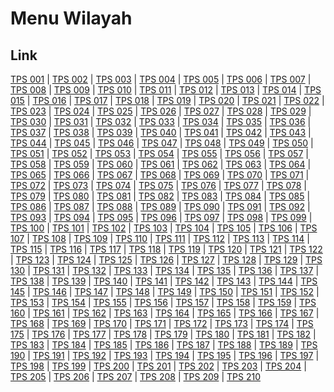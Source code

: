 # Menu Wilayah

## Link

[TPS 001](https://github.com/gigit-pemilu/pemilu-2024-31-dki-jakarta/tree/main/pileg-dpr/hitung-suara/sub/31-dki-jakarta/sub/75-jakarta-timur/sub/07-duren-sawit/sub/1001-duren-sawit/sub/001-tps)
 | 
[TPS 002](https://github.com/gigit-pemilu/pemilu-2024-31-dki-jakarta/tree/main/pileg-dpr/hitung-suara/sub/31-dki-jakarta/sub/75-jakarta-timur/sub/07-duren-sawit/sub/1001-duren-sawit/sub/002-tps)
 | 
[TPS 003](https://github.com/gigit-pemilu/pemilu-2024-31-dki-jakarta/tree/main/pileg-dpr/hitung-suara/sub/31-dki-jakarta/sub/75-jakarta-timur/sub/07-duren-sawit/sub/1001-duren-sawit/sub/003-tps)
 | 
[TPS 004](https://github.com/gigit-pemilu/pemilu-2024-31-dki-jakarta/tree/main/pileg-dpr/hitung-suara/sub/31-dki-jakarta/sub/75-jakarta-timur/sub/07-duren-sawit/sub/1001-duren-sawit/sub/004-tps)
 | 
[TPS 005](https://github.com/gigit-pemilu/pemilu-2024-31-dki-jakarta/tree/main/pileg-dpr/hitung-suara/sub/31-dki-jakarta/sub/75-jakarta-timur/sub/07-duren-sawit/sub/1001-duren-sawit/sub/005-tps)
 | 
[TPS 006](https://github.com/gigit-pemilu/pemilu-2024-31-dki-jakarta/tree/main/pileg-dpr/hitung-suara/sub/31-dki-jakarta/sub/75-jakarta-timur/sub/07-duren-sawit/sub/1001-duren-sawit/sub/006-tps)
 | 
[TPS 007](https://github.com/gigit-pemilu/pemilu-2024-31-dki-jakarta/tree/main/pileg-dpr/hitung-suara/sub/31-dki-jakarta/sub/75-jakarta-timur/sub/07-duren-sawit/sub/1001-duren-sawit/sub/007-tps)
 | 
[TPS 008](https://github.com/gigit-pemilu/pemilu-2024-31-dki-jakarta/tree/main/pileg-dpr/hitung-suara/sub/31-dki-jakarta/sub/75-jakarta-timur/sub/07-duren-sawit/sub/1001-duren-sawit/sub/008-tps)
 | 
[TPS 009](https://github.com/gigit-pemilu/pemilu-2024-31-dki-jakarta/tree/main/pileg-dpr/hitung-suara/sub/31-dki-jakarta/sub/75-jakarta-timur/sub/07-duren-sawit/sub/1001-duren-sawit/sub/009-tps)
 | 
[TPS 010](https://github.com/gigit-pemilu/pemilu-2024-31-dki-jakarta/tree/main/pileg-dpr/hitung-suara/sub/31-dki-jakarta/sub/75-jakarta-timur/sub/07-duren-sawit/sub/1001-duren-sawit/sub/010-tps)
 | 
[TPS 011](https://github.com/gigit-pemilu/pemilu-2024-31-dki-jakarta/tree/main/pileg-dpr/hitung-suara/sub/31-dki-jakarta/sub/75-jakarta-timur/sub/07-duren-sawit/sub/1001-duren-sawit/sub/011-tps)
 | 
[TPS 012](https://github.com/gigit-pemilu/pemilu-2024-31-dki-jakarta/tree/main/pileg-dpr/hitung-suara/sub/31-dki-jakarta/sub/75-jakarta-timur/sub/07-duren-sawit/sub/1001-duren-sawit/sub/012-tps)
 | 
[TPS 013](https://github.com/gigit-pemilu/pemilu-2024-31-dki-jakarta/tree/main/pileg-dpr/hitung-suara/sub/31-dki-jakarta/sub/75-jakarta-timur/sub/07-duren-sawit/sub/1001-duren-sawit/sub/013-tps)
 | 
[TPS 014](https://github.com/gigit-pemilu/pemilu-2024-31-dki-jakarta/tree/main/pileg-dpr/hitung-suara/sub/31-dki-jakarta/sub/75-jakarta-timur/sub/07-duren-sawit/sub/1001-duren-sawit/sub/014-tps)
 | 
[TPS 015](https://github.com/gigit-pemilu/pemilu-2024-31-dki-jakarta/tree/main/pileg-dpr/hitung-suara/sub/31-dki-jakarta/sub/75-jakarta-timur/sub/07-duren-sawit/sub/1001-duren-sawit/sub/015-tps)
 | 
[TPS 016](https://github.com/gigit-pemilu/pemilu-2024-31-dki-jakarta/tree/main/pileg-dpr/hitung-suara/sub/31-dki-jakarta/sub/75-jakarta-timur/sub/07-duren-sawit/sub/1001-duren-sawit/sub/016-tps)
 | 
[TPS 017](https://github.com/gigit-pemilu/pemilu-2024-31-dki-jakarta/tree/main/pileg-dpr/hitung-suara/sub/31-dki-jakarta/sub/75-jakarta-timur/sub/07-duren-sawit/sub/1001-duren-sawit/sub/017-tps)
 | 
[TPS 018](https://github.com/gigit-pemilu/pemilu-2024-31-dki-jakarta/tree/main/pileg-dpr/hitung-suara/sub/31-dki-jakarta/sub/75-jakarta-timur/sub/07-duren-sawit/sub/1001-duren-sawit/sub/018-tps)
 | 
[TPS 019](https://github.com/gigit-pemilu/pemilu-2024-31-dki-jakarta/tree/main/pileg-dpr/hitung-suara/sub/31-dki-jakarta/sub/75-jakarta-timur/sub/07-duren-sawit/sub/1001-duren-sawit/sub/019-tps)
 | 
[TPS 020](https://github.com/gigit-pemilu/pemilu-2024-31-dki-jakarta/tree/main/pileg-dpr/hitung-suara/sub/31-dki-jakarta/sub/75-jakarta-timur/sub/07-duren-sawit/sub/1001-duren-sawit/sub/020-tps)
 | 
[TPS 021](https://github.com/gigit-pemilu/pemilu-2024-31-dki-jakarta/tree/main/pileg-dpr/hitung-suara/sub/31-dki-jakarta/sub/75-jakarta-timur/sub/07-duren-sawit/sub/1001-duren-sawit/sub/021-tps)
 | 
[TPS 022](https://github.com/gigit-pemilu/pemilu-2024-31-dki-jakarta/tree/main/pileg-dpr/hitung-suara/sub/31-dki-jakarta/sub/75-jakarta-timur/sub/07-duren-sawit/sub/1001-duren-sawit/sub/022-tps)
 | 
[TPS 023](https://github.com/gigit-pemilu/pemilu-2024-31-dki-jakarta/tree/main/pileg-dpr/hitung-suara/sub/31-dki-jakarta/sub/75-jakarta-timur/sub/07-duren-sawit/sub/1001-duren-sawit/sub/023-tps)
 | 
[TPS 024](https://github.com/gigit-pemilu/pemilu-2024-31-dki-jakarta/tree/main/pileg-dpr/hitung-suara/sub/31-dki-jakarta/sub/75-jakarta-timur/sub/07-duren-sawit/sub/1001-duren-sawit/sub/024-tps)
 | 
[TPS 025](https://github.com/gigit-pemilu/pemilu-2024-31-dki-jakarta/tree/main/pileg-dpr/hitung-suara/sub/31-dki-jakarta/sub/75-jakarta-timur/sub/07-duren-sawit/sub/1001-duren-sawit/sub/025-tps)
 | 
[TPS 026](https://github.com/gigit-pemilu/pemilu-2024-31-dki-jakarta/tree/main/pileg-dpr/hitung-suara/sub/31-dki-jakarta/sub/75-jakarta-timur/sub/07-duren-sawit/sub/1001-duren-sawit/sub/026-tps)
 | 
[TPS 027](https://github.com/gigit-pemilu/pemilu-2024-31-dki-jakarta/tree/main/pileg-dpr/hitung-suara/sub/31-dki-jakarta/sub/75-jakarta-timur/sub/07-duren-sawit/sub/1001-duren-sawit/sub/027-tps)
 | 
[TPS 028](https://github.com/gigit-pemilu/pemilu-2024-31-dki-jakarta/tree/main/pileg-dpr/hitung-suara/sub/31-dki-jakarta/sub/75-jakarta-timur/sub/07-duren-sawit/sub/1001-duren-sawit/sub/028-tps)
 | 
[TPS 029](https://github.com/gigit-pemilu/pemilu-2024-31-dki-jakarta/tree/main/pileg-dpr/hitung-suara/sub/31-dki-jakarta/sub/75-jakarta-timur/sub/07-duren-sawit/sub/1001-duren-sawit/sub/029-tps)
 | 
[TPS 030](https://github.com/gigit-pemilu/pemilu-2024-31-dki-jakarta/tree/main/pileg-dpr/hitung-suara/sub/31-dki-jakarta/sub/75-jakarta-timur/sub/07-duren-sawit/sub/1001-duren-sawit/sub/030-tps)
 | 
[TPS 031](https://github.com/gigit-pemilu/pemilu-2024-31-dki-jakarta/tree/main/pileg-dpr/hitung-suara/sub/31-dki-jakarta/sub/75-jakarta-timur/sub/07-duren-sawit/sub/1001-duren-sawit/sub/031-tps)
 | 
[TPS 032](https://github.com/gigit-pemilu/pemilu-2024-31-dki-jakarta/tree/main/pileg-dpr/hitung-suara/sub/31-dki-jakarta/sub/75-jakarta-timur/sub/07-duren-sawit/sub/1001-duren-sawit/sub/032-tps)
 | 
[TPS 033](https://github.com/gigit-pemilu/pemilu-2024-31-dki-jakarta/tree/main/pileg-dpr/hitung-suara/sub/31-dki-jakarta/sub/75-jakarta-timur/sub/07-duren-sawit/sub/1001-duren-sawit/sub/033-tps)
 | 
[TPS 034](https://github.com/gigit-pemilu/pemilu-2024-31-dki-jakarta/tree/main/pileg-dpr/hitung-suara/sub/31-dki-jakarta/sub/75-jakarta-timur/sub/07-duren-sawit/sub/1001-duren-sawit/sub/034-tps)
 | 
[TPS 035](https://github.com/gigit-pemilu/pemilu-2024-31-dki-jakarta/tree/main/pileg-dpr/hitung-suara/sub/31-dki-jakarta/sub/75-jakarta-timur/sub/07-duren-sawit/sub/1001-duren-sawit/sub/035-tps)
 | 
[TPS 036](https://github.com/gigit-pemilu/pemilu-2024-31-dki-jakarta/tree/main/pileg-dpr/hitung-suara/sub/31-dki-jakarta/sub/75-jakarta-timur/sub/07-duren-sawit/sub/1001-duren-sawit/sub/036-tps)
 | 
[TPS 037](https://github.com/gigit-pemilu/pemilu-2024-31-dki-jakarta/tree/main/pileg-dpr/hitung-suara/sub/31-dki-jakarta/sub/75-jakarta-timur/sub/07-duren-sawit/sub/1001-duren-sawit/sub/037-tps)
 | 
[TPS 038](https://github.com/gigit-pemilu/pemilu-2024-31-dki-jakarta/tree/main/pileg-dpr/hitung-suara/sub/31-dki-jakarta/sub/75-jakarta-timur/sub/07-duren-sawit/sub/1001-duren-sawit/sub/038-tps)
 | 
[TPS 039](https://github.com/gigit-pemilu/pemilu-2024-31-dki-jakarta/tree/main/pileg-dpr/hitung-suara/sub/31-dki-jakarta/sub/75-jakarta-timur/sub/07-duren-sawit/sub/1001-duren-sawit/sub/039-tps)
 | 
[TPS 040](https://github.com/gigit-pemilu/pemilu-2024-31-dki-jakarta/tree/main/pileg-dpr/hitung-suara/sub/31-dki-jakarta/sub/75-jakarta-timur/sub/07-duren-sawit/sub/1001-duren-sawit/sub/040-tps)
 | 
[TPS 041](https://github.com/gigit-pemilu/pemilu-2024-31-dki-jakarta/tree/main/pileg-dpr/hitung-suara/sub/31-dki-jakarta/sub/75-jakarta-timur/sub/07-duren-sawit/sub/1001-duren-sawit/sub/041-tps)
 | 
[TPS 042](https://github.com/gigit-pemilu/pemilu-2024-31-dki-jakarta/tree/main/pileg-dpr/hitung-suara/sub/31-dki-jakarta/sub/75-jakarta-timur/sub/07-duren-sawit/sub/1001-duren-sawit/sub/042-tps)
 | 
[TPS 043](https://github.com/gigit-pemilu/pemilu-2024-31-dki-jakarta/tree/main/pileg-dpr/hitung-suara/sub/31-dki-jakarta/sub/75-jakarta-timur/sub/07-duren-sawit/sub/1001-duren-sawit/sub/043-tps)
 | 
[TPS 044](https://github.com/gigit-pemilu/pemilu-2024-31-dki-jakarta/tree/main/pileg-dpr/hitung-suara/sub/31-dki-jakarta/sub/75-jakarta-timur/sub/07-duren-sawit/sub/1001-duren-sawit/sub/044-tps)
 | 
[TPS 045](https://github.com/gigit-pemilu/pemilu-2024-31-dki-jakarta/tree/main/pileg-dpr/hitung-suara/sub/31-dki-jakarta/sub/75-jakarta-timur/sub/07-duren-sawit/sub/1001-duren-sawit/sub/045-tps)
 | 
[TPS 046](https://github.com/gigit-pemilu/pemilu-2024-31-dki-jakarta/tree/main/pileg-dpr/hitung-suara/sub/31-dki-jakarta/sub/75-jakarta-timur/sub/07-duren-sawit/sub/1001-duren-sawit/sub/046-tps)
 | 
[TPS 047](https://github.com/gigit-pemilu/pemilu-2024-31-dki-jakarta/tree/main/pileg-dpr/hitung-suara/sub/31-dki-jakarta/sub/75-jakarta-timur/sub/07-duren-sawit/sub/1001-duren-sawit/sub/047-tps)
 | 
[TPS 048](https://github.com/gigit-pemilu/pemilu-2024-31-dki-jakarta/tree/main/pileg-dpr/hitung-suara/sub/31-dki-jakarta/sub/75-jakarta-timur/sub/07-duren-sawit/sub/1001-duren-sawit/sub/048-tps)
 | 
[TPS 049](https://github.com/gigit-pemilu/pemilu-2024-31-dki-jakarta/tree/main/pileg-dpr/hitung-suara/sub/31-dki-jakarta/sub/75-jakarta-timur/sub/07-duren-sawit/sub/1001-duren-sawit/sub/049-tps)
 | 
[TPS 050](https://github.com/gigit-pemilu/pemilu-2024-31-dki-jakarta/tree/main/pileg-dpr/hitung-suara/sub/31-dki-jakarta/sub/75-jakarta-timur/sub/07-duren-sawit/sub/1001-duren-sawit/sub/050-tps)
 | 
[TPS 051](https://github.com/gigit-pemilu/pemilu-2024-31-dki-jakarta/tree/main/pileg-dpr/hitung-suara/sub/31-dki-jakarta/sub/75-jakarta-timur/sub/07-duren-sawit/sub/1001-duren-sawit/sub/051-tps)
 | 
[TPS 052](https://github.com/gigit-pemilu/pemilu-2024-31-dki-jakarta/tree/main/pileg-dpr/hitung-suara/sub/31-dki-jakarta/sub/75-jakarta-timur/sub/07-duren-sawit/sub/1001-duren-sawit/sub/052-tps)
 | 
[TPS 053](https://github.com/gigit-pemilu/pemilu-2024-31-dki-jakarta/tree/main/pileg-dpr/hitung-suara/sub/31-dki-jakarta/sub/75-jakarta-timur/sub/07-duren-sawit/sub/1001-duren-sawit/sub/053-tps)
 | 
[TPS 054](https://github.com/gigit-pemilu/pemilu-2024-31-dki-jakarta/tree/main/pileg-dpr/hitung-suara/sub/31-dki-jakarta/sub/75-jakarta-timur/sub/07-duren-sawit/sub/1001-duren-sawit/sub/054-tps)
 | 
[TPS 055](https://github.com/gigit-pemilu/pemilu-2024-31-dki-jakarta/tree/main/pileg-dpr/hitung-suara/sub/31-dki-jakarta/sub/75-jakarta-timur/sub/07-duren-sawit/sub/1001-duren-sawit/sub/055-tps)
 | 
[TPS 056](https://github.com/gigit-pemilu/pemilu-2024-31-dki-jakarta/tree/main/pileg-dpr/hitung-suara/sub/31-dki-jakarta/sub/75-jakarta-timur/sub/07-duren-sawit/sub/1001-duren-sawit/sub/056-tps)
 | 
[TPS 057](https://github.com/gigit-pemilu/pemilu-2024-31-dki-jakarta/tree/main/pileg-dpr/hitung-suara/sub/31-dki-jakarta/sub/75-jakarta-timur/sub/07-duren-sawit/sub/1001-duren-sawit/sub/057-tps)
 | 
[TPS 058](https://github.com/gigit-pemilu/pemilu-2024-31-dki-jakarta/tree/main/pileg-dpr/hitung-suara/sub/31-dki-jakarta/sub/75-jakarta-timur/sub/07-duren-sawit/sub/1001-duren-sawit/sub/058-tps)
 | 
[TPS 059](https://github.com/gigit-pemilu/pemilu-2024-31-dki-jakarta/tree/main/pileg-dpr/hitung-suara/sub/31-dki-jakarta/sub/75-jakarta-timur/sub/07-duren-sawit/sub/1001-duren-sawit/sub/059-tps)
 | 
[TPS 060](https://github.com/gigit-pemilu/pemilu-2024-31-dki-jakarta/tree/main/pileg-dpr/hitung-suara/sub/31-dki-jakarta/sub/75-jakarta-timur/sub/07-duren-sawit/sub/1001-duren-sawit/sub/060-tps)
 | 
[TPS 061](https://github.com/gigit-pemilu/pemilu-2024-31-dki-jakarta/tree/main/pileg-dpr/hitung-suara/sub/31-dki-jakarta/sub/75-jakarta-timur/sub/07-duren-sawit/sub/1001-duren-sawit/sub/061-tps)
 | 
[TPS 062](https://github.com/gigit-pemilu/pemilu-2024-31-dki-jakarta/tree/main/pileg-dpr/hitung-suara/sub/31-dki-jakarta/sub/75-jakarta-timur/sub/07-duren-sawit/sub/1001-duren-sawit/sub/062-tps)
 | 
[TPS 063](https://github.com/gigit-pemilu/pemilu-2024-31-dki-jakarta/tree/main/pileg-dpr/hitung-suara/sub/31-dki-jakarta/sub/75-jakarta-timur/sub/07-duren-sawit/sub/1001-duren-sawit/sub/063-tps)
 | 
[TPS 064](https://github.com/gigit-pemilu/pemilu-2024-31-dki-jakarta/tree/main/pileg-dpr/hitung-suara/sub/31-dki-jakarta/sub/75-jakarta-timur/sub/07-duren-sawit/sub/1001-duren-sawit/sub/064-tps)
 | 
[TPS 065](https://github.com/gigit-pemilu/pemilu-2024-31-dki-jakarta/tree/main/pileg-dpr/hitung-suara/sub/31-dki-jakarta/sub/75-jakarta-timur/sub/07-duren-sawit/sub/1001-duren-sawit/sub/065-tps)
 | 
[TPS 066](https://github.com/gigit-pemilu/pemilu-2024-31-dki-jakarta/tree/main/pileg-dpr/hitung-suara/sub/31-dki-jakarta/sub/75-jakarta-timur/sub/07-duren-sawit/sub/1001-duren-sawit/sub/066-tps)
 | 
[TPS 067](https://github.com/gigit-pemilu/pemilu-2024-31-dki-jakarta/tree/main/pileg-dpr/hitung-suara/sub/31-dki-jakarta/sub/75-jakarta-timur/sub/07-duren-sawit/sub/1001-duren-sawit/sub/067-tps)
 | 
[TPS 068](https://github.com/gigit-pemilu/pemilu-2024-31-dki-jakarta/tree/main/pileg-dpr/hitung-suara/sub/31-dki-jakarta/sub/75-jakarta-timur/sub/07-duren-sawit/sub/1001-duren-sawit/sub/068-tps)
 | 
[TPS 069](https://github.com/gigit-pemilu/pemilu-2024-31-dki-jakarta/tree/main/pileg-dpr/hitung-suara/sub/31-dki-jakarta/sub/75-jakarta-timur/sub/07-duren-sawit/sub/1001-duren-sawit/sub/069-tps)
 | 
[TPS 070](https://github.com/gigit-pemilu/pemilu-2024-31-dki-jakarta/tree/main/pileg-dpr/hitung-suara/sub/31-dki-jakarta/sub/75-jakarta-timur/sub/07-duren-sawit/sub/1001-duren-sawit/sub/070-tps)
 | 
[TPS 071](https://github.com/gigit-pemilu/pemilu-2024-31-dki-jakarta/tree/main/pileg-dpr/hitung-suara/sub/31-dki-jakarta/sub/75-jakarta-timur/sub/07-duren-sawit/sub/1001-duren-sawit/sub/071-tps)
 | 
[TPS 072](https://github.com/gigit-pemilu/pemilu-2024-31-dki-jakarta/tree/main/pileg-dpr/hitung-suara/sub/31-dki-jakarta/sub/75-jakarta-timur/sub/07-duren-sawit/sub/1001-duren-sawit/sub/072-tps)
 | 
[TPS 073](https://github.com/gigit-pemilu/pemilu-2024-31-dki-jakarta/tree/main/pileg-dpr/hitung-suara/sub/31-dki-jakarta/sub/75-jakarta-timur/sub/07-duren-sawit/sub/1001-duren-sawit/sub/073-tps)
 | 
[TPS 074](https://github.com/gigit-pemilu/pemilu-2024-31-dki-jakarta/tree/main/pileg-dpr/hitung-suara/sub/31-dki-jakarta/sub/75-jakarta-timur/sub/07-duren-sawit/sub/1001-duren-sawit/sub/074-tps)
 | 
[TPS 075](https://github.com/gigit-pemilu/pemilu-2024-31-dki-jakarta/tree/main/pileg-dpr/hitung-suara/sub/31-dki-jakarta/sub/75-jakarta-timur/sub/07-duren-sawit/sub/1001-duren-sawit/sub/075-tps)
 | 
[TPS 076](https://github.com/gigit-pemilu/pemilu-2024-31-dki-jakarta/tree/main/pileg-dpr/hitung-suara/sub/31-dki-jakarta/sub/75-jakarta-timur/sub/07-duren-sawit/sub/1001-duren-sawit/sub/076-tps)
 | 
[TPS 077](https://github.com/gigit-pemilu/pemilu-2024-31-dki-jakarta/tree/main/pileg-dpr/hitung-suara/sub/31-dki-jakarta/sub/75-jakarta-timur/sub/07-duren-sawit/sub/1001-duren-sawit/sub/077-tps)
 | 
[TPS 078](https://github.com/gigit-pemilu/pemilu-2024-31-dki-jakarta/tree/main/pileg-dpr/hitung-suara/sub/31-dki-jakarta/sub/75-jakarta-timur/sub/07-duren-sawit/sub/1001-duren-sawit/sub/078-tps)
 | 
[TPS 079](https://github.com/gigit-pemilu/pemilu-2024-31-dki-jakarta/tree/main/pileg-dpr/hitung-suara/sub/31-dki-jakarta/sub/75-jakarta-timur/sub/07-duren-sawit/sub/1001-duren-sawit/sub/079-tps)
 | 
[TPS 080](https://github.com/gigit-pemilu/pemilu-2024-31-dki-jakarta/tree/main/pileg-dpr/hitung-suara/sub/31-dki-jakarta/sub/75-jakarta-timur/sub/07-duren-sawit/sub/1001-duren-sawit/sub/080-tps)
 | 
[TPS 081](https://github.com/gigit-pemilu/pemilu-2024-31-dki-jakarta/tree/main/pileg-dpr/hitung-suara/sub/31-dki-jakarta/sub/75-jakarta-timur/sub/07-duren-sawit/sub/1001-duren-sawit/sub/081-tps)
 | 
[TPS 082](https://github.com/gigit-pemilu/pemilu-2024-31-dki-jakarta/tree/main/pileg-dpr/hitung-suara/sub/31-dki-jakarta/sub/75-jakarta-timur/sub/07-duren-sawit/sub/1001-duren-sawit/sub/082-tps)
 | 
[TPS 083](https://github.com/gigit-pemilu/pemilu-2024-31-dki-jakarta/tree/main/pileg-dpr/hitung-suara/sub/31-dki-jakarta/sub/75-jakarta-timur/sub/07-duren-sawit/sub/1001-duren-sawit/sub/083-tps)
 | 
[TPS 084](https://github.com/gigit-pemilu/pemilu-2024-31-dki-jakarta/tree/main/pileg-dpr/hitung-suara/sub/31-dki-jakarta/sub/75-jakarta-timur/sub/07-duren-sawit/sub/1001-duren-sawit/sub/084-tps)
 | 
[TPS 085](https://github.com/gigit-pemilu/pemilu-2024-31-dki-jakarta/tree/main/pileg-dpr/hitung-suara/sub/31-dki-jakarta/sub/75-jakarta-timur/sub/07-duren-sawit/sub/1001-duren-sawit/sub/085-tps)
 | 
[TPS 086](https://github.com/gigit-pemilu/pemilu-2024-31-dki-jakarta/tree/main/pileg-dpr/hitung-suara/sub/31-dki-jakarta/sub/75-jakarta-timur/sub/07-duren-sawit/sub/1001-duren-sawit/sub/086-tps)
 | 
[TPS 087](https://github.com/gigit-pemilu/pemilu-2024-31-dki-jakarta/tree/main/pileg-dpr/hitung-suara/sub/31-dki-jakarta/sub/75-jakarta-timur/sub/07-duren-sawit/sub/1001-duren-sawit/sub/087-tps)
 | 
[TPS 088](https://github.com/gigit-pemilu/pemilu-2024-31-dki-jakarta/tree/main/pileg-dpr/hitung-suara/sub/31-dki-jakarta/sub/75-jakarta-timur/sub/07-duren-sawit/sub/1001-duren-sawit/sub/088-tps)
 | 
[TPS 089](https://github.com/gigit-pemilu/pemilu-2024-31-dki-jakarta/tree/main/pileg-dpr/hitung-suara/sub/31-dki-jakarta/sub/75-jakarta-timur/sub/07-duren-sawit/sub/1001-duren-sawit/sub/089-tps)
 | 
[TPS 090](https://github.com/gigit-pemilu/pemilu-2024-31-dki-jakarta/tree/main/pileg-dpr/hitung-suara/sub/31-dki-jakarta/sub/75-jakarta-timur/sub/07-duren-sawit/sub/1001-duren-sawit/sub/090-tps)
 | 
[TPS 091](https://github.com/gigit-pemilu/pemilu-2024-31-dki-jakarta/tree/main/pileg-dpr/hitung-suara/sub/31-dki-jakarta/sub/75-jakarta-timur/sub/07-duren-sawit/sub/1001-duren-sawit/sub/091-tps)
 | 
[TPS 092](https://github.com/gigit-pemilu/pemilu-2024-31-dki-jakarta/tree/main/pileg-dpr/hitung-suara/sub/31-dki-jakarta/sub/75-jakarta-timur/sub/07-duren-sawit/sub/1001-duren-sawit/sub/092-tps)
 | 
[TPS 093](https://github.com/gigit-pemilu/pemilu-2024-31-dki-jakarta/tree/main/pileg-dpr/hitung-suara/sub/31-dki-jakarta/sub/75-jakarta-timur/sub/07-duren-sawit/sub/1001-duren-sawit/sub/093-tps)
 | 
[TPS 094](https://github.com/gigit-pemilu/pemilu-2024-31-dki-jakarta/tree/main/pileg-dpr/hitung-suara/sub/31-dki-jakarta/sub/75-jakarta-timur/sub/07-duren-sawit/sub/1001-duren-sawit/sub/094-tps)
 | 
[TPS 095](https://github.com/gigit-pemilu/pemilu-2024-31-dki-jakarta/tree/main/pileg-dpr/hitung-suara/sub/31-dki-jakarta/sub/75-jakarta-timur/sub/07-duren-sawit/sub/1001-duren-sawit/sub/095-tps)
 | 
[TPS 096](https://github.com/gigit-pemilu/pemilu-2024-31-dki-jakarta/tree/main/pileg-dpr/hitung-suara/sub/31-dki-jakarta/sub/75-jakarta-timur/sub/07-duren-sawit/sub/1001-duren-sawit/sub/096-tps)
 | 
[TPS 097](https://github.com/gigit-pemilu/pemilu-2024-31-dki-jakarta/tree/main/pileg-dpr/hitung-suara/sub/31-dki-jakarta/sub/75-jakarta-timur/sub/07-duren-sawit/sub/1001-duren-sawit/sub/097-tps)
 | 
[TPS 098](https://github.com/gigit-pemilu/pemilu-2024-31-dki-jakarta/tree/main/pileg-dpr/hitung-suara/sub/31-dki-jakarta/sub/75-jakarta-timur/sub/07-duren-sawit/sub/1001-duren-sawit/sub/098-tps)
 | 
[TPS 099](https://github.com/gigit-pemilu/pemilu-2024-31-dki-jakarta/tree/main/pileg-dpr/hitung-suara/sub/31-dki-jakarta/sub/75-jakarta-timur/sub/07-duren-sawit/sub/1001-duren-sawit/sub/099-tps)
 | 
[TPS 100](https://github.com/gigit-pemilu/pemilu-2024-31-dki-jakarta/tree/main/pileg-dpr/hitung-suara/sub/31-dki-jakarta/sub/75-jakarta-timur/sub/07-duren-sawit/sub/1001-duren-sawit/sub/100-tps)
 | 
[TPS 101](https://github.com/gigit-pemilu/pemilu-2024-31-dki-jakarta/tree/main/pileg-dpr/hitung-suara/sub/31-dki-jakarta/sub/75-jakarta-timur/sub/07-duren-sawit/sub/1001-duren-sawit/sub/101-tps)
 | 
[TPS 102](https://github.com/gigit-pemilu/pemilu-2024-31-dki-jakarta/tree/main/pileg-dpr/hitung-suara/sub/31-dki-jakarta/sub/75-jakarta-timur/sub/07-duren-sawit/sub/1001-duren-sawit/sub/102-tps)
 | 
[TPS 103](https://github.com/gigit-pemilu/pemilu-2024-31-dki-jakarta/tree/main/pileg-dpr/hitung-suara/sub/31-dki-jakarta/sub/75-jakarta-timur/sub/07-duren-sawit/sub/1001-duren-sawit/sub/103-tps)
 | 
[TPS 104](https://github.com/gigit-pemilu/pemilu-2024-31-dki-jakarta/tree/main/pileg-dpr/hitung-suara/sub/31-dki-jakarta/sub/75-jakarta-timur/sub/07-duren-sawit/sub/1001-duren-sawit/sub/104-tps)
 | 
[TPS 105](https://github.com/gigit-pemilu/pemilu-2024-31-dki-jakarta/tree/main/pileg-dpr/hitung-suara/sub/31-dki-jakarta/sub/75-jakarta-timur/sub/07-duren-sawit/sub/1001-duren-sawit/sub/105-tps)
 | 
[TPS 106](https://github.com/gigit-pemilu/pemilu-2024-31-dki-jakarta/tree/main/pileg-dpr/hitung-suara/sub/31-dki-jakarta/sub/75-jakarta-timur/sub/07-duren-sawit/sub/1001-duren-sawit/sub/106-tps)
 | 
[TPS 107](https://github.com/gigit-pemilu/pemilu-2024-31-dki-jakarta/tree/main/pileg-dpr/hitung-suara/sub/31-dki-jakarta/sub/75-jakarta-timur/sub/07-duren-sawit/sub/1001-duren-sawit/sub/107-tps)
 | 
[TPS 108](https://github.com/gigit-pemilu/pemilu-2024-31-dki-jakarta/tree/main/pileg-dpr/hitung-suara/sub/31-dki-jakarta/sub/75-jakarta-timur/sub/07-duren-sawit/sub/1001-duren-sawit/sub/108-tps)
 | 
[TPS 109](https://github.com/gigit-pemilu/pemilu-2024-31-dki-jakarta/tree/main/pileg-dpr/hitung-suara/sub/31-dki-jakarta/sub/75-jakarta-timur/sub/07-duren-sawit/sub/1001-duren-sawit/sub/109-tps)
 | 
[TPS 110](https://github.com/gigit-pemilu/pemilu-2024-31-dki-jakarta/tree/main/pileg-dpr/hitung-suara/sub/31-dki-jakarta/sub/75-jakarta-timur/sub/07-duren-sawit/sub/1001-duren-sawit/sub/110-tps)
 | 
[TPS 111](https://github.com/gigit-pemilu/pemilu-2024-31-dki-jakarta/tree/main/pileg-dpr/hitung-suara/sub/31-dki-jakarta/sub/75-jakarta-timur/sub/07-duren-sawit/sub/1001-duren-sawit/sub/111-tps)
 | 
[TPS 112](https://github.com/gigit-pemilu/pemilu-2024-31-dki-jakarta/tree/main/pileg-dpr/hitung-suara/sub/31-dki-jakarta/sub/75-jakarta-timur/sub/07-duren-sawit/sub/1001-duren-sawit/sub/112-tps)
 | 
[TPS 113](https://github.com/gigit-pemilu/pemilu-2024-31-dki-jakarta/tree/main/pileg-dpr/hitung-suara/sub/31-dki-jakarta/sub/75-jakarta-timur/sub/07-duren-sawit/sub/1001-duren-sawit/sub/113-tps)
 | 
[TPS 114](https://github.com/gigit-pemilu/pemilu-2024-31-dki-jakarta/tree/main/pileg-dpr/hitung-suara/sub/31-dki-jakarta/sub/75-jakarta-timur/sub/07-duren-sawit/sub/1001-duren-sawit/sub/114-tps)
 | 
[TPS 115](https://github.com/gigit-pemilu/pemilu-2024-31-dki-jakarta/tree/main/pileg-dpr/hitung-suara/sub/31-dki-jakarta/sub/75-jakarta-timur/sub/07-duren-sawit/sub/1001-duren-sawit/sub/115-tps)
 | 
[TPS 116](https://github.com/gigit-pemilu/pemilu-2024-31-dki-jakarta/tree/main/pileg-dpr/hitung-suara/sub/31-dki-jakarta/sub/75-jakarta-timur/sub/07-duren-sawit/sub/1001-duren-sawit/sub/116-tps)
 | 
[TPS 117](https://github.com/gigit-pemilu/pemilu-2024-31-dki-jakarta/tree/main/pileg-dpr/hitung-suara/sub/31-dki-jakarta/sub/75-jakarta-timur/sub/07-duren-sawit/sub/1001-duren-sawit/sub/117-tps)
 | 
[TPS 118](https://github.com/gigit-pemilu/pemilu-2024-31-dki-jakarta/tree/main/pileg-dpr/hitung-suara/sub/31-dki-jakarta/sub/75-jakarta-timur/sub/07-duren-sawit/sub/1001-duren-sawit/sub/118-tps)
 | 
[TPS 119](https://github.com/gigit-pemilu/pemilu-2024-31-dki-jakarta/tree/main/pileg-dpr/hitung-suara/sub/31-dki-jakarta/sub/75-jakarta-timur/sub/07-duren-sawit/sub/1001-duren-sawit/sub/119-tps)
 | 
[TPS 120](https://github.com/gigit-pemilu/pemilu-2024-31-dki-jakarta/tree/main/pileg-dpr/hitung-suara/sub/31-dki-jakarta/sub/75-jakarta-timur/sub/07-duren-sawit/sub/1001-duren-sawit/sub/120-tps)
 | 
[TPS 121](https://github.com/gigit-pemilu/pemilu-2024-31-dki-jakarta/tree/main/pileg-dpr/hitung-suara/sub/31-dki-jakarta/sub/75-jakarta-timur/sub/07-duren-sawit/sub/1001-duren-sawit/sub/121-tps)
 | 
[TPS 122](https://github.com/gigit-pemilu/pemilu-2024-31-dki-jakarta/tree/main/pileg-dpr/hitung-suara/sub/31-dki-jakarta/sub/75-jakarta-timur/sub/07-duren-sawit/sub/1001-duren-sawit/sub/122-tps)
 | 
[TPS 123](https://github.com/gigit-pemilu/pemilu-2024-31-dki-jakarta/tree/main/pileg-dpr/hitung-suara/sub/31-dki-jakarta/sub/75-jakarta-timur/sub/07-duren-sawit/sub/1001-duren-sawit/sub/123-tps)
 | 
[TPS 124](https://github.com/gigit-pemilu/pemilu-2024-31-dki-jakarta/tree/main/pileg-dpr/hitung-suara/sub/31-dki-jakarta/sub/75-jakarta-timur/sub/07-duren-sawit/sub/1001-duren-sawit/sub/124-tps)
 | 
[TPS 125](https://github.com/gigit-pemilu/pemilu-2024-31-dki-jakarta/tree/main/pileg-dpr/hitung-suara/sub/31-dki-jakarta/sub/75-jakarta-timur/sub/07-duren-sawit/sub/1001-duren-sawit/sub/125-tps)
 | 
[TPS 126](https://github.com/gigit-pemilu/pemilu-2024-31-dki-jakarta/tree/main/pileg-dpr/hitung-suara/sub/31-dki-jakarta/sub/75-jakarta-timur/sub/07-duren-sawit/sub/1001-duren-sawit/sub/126-tps)
 | 
[TPS 127](https://github.com/gigit-pemilu/pemilu-2024-31-dki-jakarta/tree/main/pileg-dpr/hitung-suara/sub/31-dki-jakarta/sub/75-jakarta-timur/sub/07-duren-sawit/sub/1001-duren-sawit/sub/127-tps)
 | 
[TPS 128](https://github.com/gigit-pemilu/pemilu-2024-31-dki-jakarta/tree/main/pileg-dpr/hitung-suara/sub/31-dki-jakarta/sub/75-jakarta-timur/sub/07-duren-sawit/sub/1001-duren-sawit/sub/128-tps)
 | 
[TPS 129](https://github.com/gigit-pemilu/pemilu-2024-31-dki-jakarta/tree/main/pileg-dpr/hitung-suara/sub/31-dki-jakarta/sub/75-jakarta-timur/sub/07-duren-sawit/sub/1001-duren-sawit/sub/129-tps)
 | 
[TPS 130](https://github.com/gigit-pemilu/pemilu-2024-31-dki-jakarta/tree/main/pileg-dpr/hitung-suara/sub/31-dki-jakarta/sub/75-jakarta-timur/sub/07-duren-sawit/sub/1001-duren-sawit/sub/130-tps)
 | 
[TPS 131](https://github.com/gigit-pemilu/pemilu-2024-31-dki-jakarta/tree/main/pileg-dpr/hitung-suara/sub/31-dki-jakarta/sub/75-jakarta-timur/sub/07-duren-sawit/sub/1001-duren-sawit/sub/131-tps)
 | 
[TPS 132](https://github.com/gigit-pemilu/pemilu-2024-31-dki-jakarta/tree/main/pileg-dpr/hitung-suara/sub/31-dki-jakarta/sub/75-jakarta-timur/sub/07-duren-sawit/sub/1001-duren-sawit/sub/132-tps)
 | 
[TPS 133](https://github.com/gigit-pemilu/pemilu-2024-31-dki-jakarta/tree/main/pileg-dpr/hitung-suara/sub/31-dki-jakarta/sub/75-jakarta-timur/sub/07-duren-sawit/sub/1001-duren-sawit/sub/133-tps)
 | 
[TPS 134](https://github.com/gigit-pemilu/pemilu-2024-31-dki-jakarta/tree/main/pileg-dpr/hitung-suara/sub/31-dki-jakarta/sub/75-jakarta-timur/sub/07-duren-sawit/sub/1001-duren-sawit/sub/134-tps)
 | 
[TPS 135](https://github.com/gigit-pemilu/pemilu-2024-31-dki-jakarta/tree/main/pileg-dpr/hitung-suara/sub/31-dki-jakarta/sub/75-jakarta-timur/sub/07-duren-sawit/sub/1001-duren-sawit/sub/135-tps)
 | 
[TPS 136](https://github.com/gigit-pemilu/pemilu-2024-31-dki-jakarta/tree/main/pileg-dpr/hitung-suara/sub/31-dki-jakarta/sub/75-jakarta-timur/sub/07-duren-sawit/sub/1001-duren-sawit/sub/136-tps)
 | 
[TPS 137](https://github.com/gigit-pemilu/pemilu-2024-31-dki-jakarta/tree/main/pileg-dpr/hitung-suara/sub/31-dki-jakarta/sub/75-jakarta-timur/sub/07-duren-sawit/sub/1001-duren-sawit/sub/137-tps)
 | 
[TPS 138](https://github.com/gigit-pemilu/pemilu-2024-31-dki-jakarta/tree/main/pileg-dpr/hitung-suara/sub/31-dki-jakarta/sub/75-jakarta-timur/sub/07-duren-sawit/sub/1001-duren-sawit/sub/138-tps)
 | 
[TPS 139](https://github.com/gigit-pemilu/pemilu-2024-31-dki-jakarta/tree/main/pileg-dpr/hitung-suara/sub/31-dki-jakarta/sub/75-jakarta-timur/sub/07-duren-sawit/sub/1001-duren-sawit/sub/139-tps)
 | 
[TPS 140](https://github.com/gigit-pemilu/pemilu-2024-31-dki-jakarta/tree/main/pileg-dpr/hitung-suara/sub/31-dki-jakarta/sub/75-jakarta-timur/sub/07-duren-sawit/sub/1001-duren-sawit/sub/140-tps)
 | 
[TPS 141](https://github.com/gigit-pemilu/pemilu-2024-31-dki-jakarta/tree/main/pileg-dpr/hitung-suara/sub/31-dki-jakarta/sub/75-jakarta-timur/sub/07-duren-sawit/sub/1001-duren-sawit/sub/141-tps)
 | 
[TPS 142](https://github.com/gigit-pemilu/pemilu-2024-31-dki-jakarta/tree/main/pileg-dpr/hitung-suara/sub/31-dki-jakarta/sub/75-jakarta-timur/sub/07-duren-sawit/sub/1001-duren-sawit/sub/142-tps)
 | 
[TPS 143](https://github.com/gigit-pemilu/pemilu-2024-31-dki-jakarta/tree/main/pileg-dpr/hitung-suara/sub/31-dki-jakarta/sub/75-jakarta-timur/sub/07-duren-sawit/sub/1001-duren-sawit/sub/143-tps)
 | 
[TPS 144](https://github.com/gigit-pemilu/pemilu-2024-31-dki-jakarta/tree/main/pileg-dpr/hitung-suara/sub/31-dki-jakarta/sub/75-jakarta-timur/sub/07-duren-sawit/sub/1001-duren-sawit/sub/144-tps)
 | 
[TPS 145](https://github.com/gigit-pemilu/pemilu-2024-31-dki-jakarta/tree/main/pileg-dpr/hitung-suara/sub/31-dki-jakarta/sub/75-jakarta-timur/sub/07-duren-sawit/sub/1001-duren-sawit/sub/145-tps)
 | 
[TPS 146](https://github.com/gigit-pemilu/pemilu-2024-31-dki-jakarta/tree/main/pileg-dpr/hitung-suara/sub/31-dki-jakarta/sub/75-jakarta-timur/sub/07-duren-sawit/sub/1001-duren-sawit/sub/146-tps)
 | 
[TPS 147](https://github.com/gigit-pemilu/pemilu-2024-31-dki-jakarta/tree/main/pileg-dpr/hitung-suara/sub/31-dki-jakarta/sub/75-jakarta-timur/sub/07-duren-sawit/sub/1001-duren-sawit/sub/147-tps)
 | 
[TPS 148](https://github.com/gigit-pemilu/pemilu-2024-31-dki-jakarta/tree/main/pileg-dpr/hitung-suara/sub/31-dki-jakarta/sub/75-jakarta-timur/sub/07-duren-sawit/sub/1001-duren-sawit/sub/148-tps)
 | 
[TPS 149](https://github.com/gigit-pemilu/pemilu-2024-31-dki-jakarta/tree/main/pileg-dpr/hitung-suara/sub/31-dki-jakarta/sub/75-jakarta-timur/sub/07-duren-sawit/sub/1001-duren-sawit/sub/149-tps)
 | 
[TPS 150](https://github.com/gigit-pemilu/pemilu-2024-31-dki-jakarta/tree/main/pileg-dpr/hitung-suara/sub/31-dki-jakarta/sub/75-jakarta-timur/sub/07-duren-sawit/sub/1001-duren-sawit/sub/150-tps)
 | 
[TPS 151](https://github.com/gigit-pemilu/pemilu-2024-31-dki-jakarta/tree/main/pileg-dpr/hitung-suara/sub/31-dki-jakarta/sub/75-jakarta-timur/sub/07-duren-sawit/sub/1001-duren-sawit/sub/151-tps)
 | 
[TPS 152](https://github.com/gigit-pemilu/pemilu-2024-31-dki-jakarta/tree/main/pileg-dpr/hitung-suara/sub/31-dki-jakarta/sub/75-jakarta-timur/sub/07-duren-sawit/sub/1001-duren-sawit/sub/152-tps)
 | 
[TPS 153](https://github.com/gigit-pemilu/pemilu-2024-31-dki-jakarta/tree/main/pileg-dpr/hitung-suara/sub/31-dki-jakarta/sub/75-jakarta-timur/sub/07-duren-sawit/sub/1001-duren-sawit/sub/153-tps)
 | 
[TPS 154](https://github.com/gigit-pemilu/pemilu-2024-31-dki-jakarta/tree/main/pileg-dpr/hitung-suara/sub/31-dki-jakarta/sub/75-jakarta-timur/sub/07-duren-sawit/sub/1001-duren-sawit/sub/154-tps)
 | 
[TPS 155](https://github.com/gigit-pemilu/pemilu-2024-31-dki-jakarta/tree/main/pileg-dpr/hitung-suara/sub/31-dki-jakarta/sub/75-jakarta-timur/sub/07-duren-sawit/sub/1001-duren-sawit/sub/155-tps)
 | 
[TPS 156](https://github.com/gigit-pemilu/pemilu-2024-31-dki-jakarta/tree/main/pileg-dpr/hitung-suara/sub/31-dki-jakarta/sub/75-jakarta-timur/sub/07-duren-sawit/sub/1001-duren-sawit/sub/156-tps)
 | 
[TPS 157](https://github.com/gigit-pemilu/pemilu-2024-31-dki-jakarta/tree/main/pileg-dpr/hitung-suara/sub/31-dki-jakarta/sub/75-jakarta-timur/sub/07-duren-sawit/sub/1001-duren-sawit/sub/157-tps)
 | 
[TPS 158](https://github.com/gigit-pemilu/pemilu-2024-31-dki-jakarta/tree/main/pileg-dpr/hitung-suara/sub/31-dki-jakarta/sub/75-jakarta-timur/sub/07-duren-sawit/sub/1001-duren-sawit/sub/158-tps)
 | 
[TPS 159](https://github.com/gigit-pemilu/pemilu-2024-31-dki-jakarta/tree/main/pileg-dpr/hitung-suara/sub/31-dki-jakarta/sub/75-jakarta-timur/sub/07-duren-sawit/sub/1001-duren-sawit/sub/159-tps)
 | 
[TPS 160](https://github.com/gigit-pemilu/pemilu-2024-31-dki-jakarta/tree/main/pileg-dpr/hitung-suara/sub/31-dki-jakarta/sub/75-jakarta-timur/sub/07-duren-sawit/sub/1001-duren-sawit/sub/160-tps)
 | 
[TPS 161](https://github.com/gigit-pemilu/pemilu-2024-31-dki-jakarta/tree/main/pileg-dpr/hitung-suara/sub/31-dki-jakarta/sub/75-jakarta-timur/sub/07-duren-sawit/sub/1001-duren-sawit/sub/161-tps)
 | 
[TPS 162](https://github.com/gigit-pemilu/pemilu-2024-31-dki-jakarta/tree/main/pileg-dpr/hitung-suara/sub/31-dki-jakarta/sub/75-jakarta-timur/sub/07-duren-sawit/sub/1001-duren-sawit/sub/162-tps)
 | 
[TPS 163](https://github.com/gigit-pemilu/pemilu-2024-31-dki-jakarta/tree/main/pileg-dpr/hitung-suara/sub/31-dki-jakarta/sub/75-jakarta-timur/sub/07-duren-sawit/sub/1001-duren-sawit/sub/163-tps)
 | 
[TPS 164](https://github.com/gigit-pemilu/pemilu-2024-31-dki-jakarta/tree/main/pileg-dpr/hitung-suara/sub/31-dki-jakarta/sub/75-jakarta-timur/sub/07-duren-sawit/sub/1001-duren-sawit/sub/164-tps)
 | 
[TPS 165](https://github.com/gigit-pemilu/pemilu-2024-31-dki-jakarta/tree/main/pileg-dpr/hitung-suara/sub/31-dki-jakarta/sub/75-jakarta-timur/sub/07-duren-sawit/sub/1001-duren-sawit/sub/165-tps)
 | 
[TPS 166](https://github.com/gigit-pemilu/pemilu-2024-31-dki-jakarta/tree/main/pileg-dpr/hitung-suara/sub/31-dki-jakarta/sub/75-jakarta-timur/sub/07-duren-sawit/sub/1001-duren-sawit/sub/166-tps)
 | 
[TPS 167](https://github.com/gigit-pemilu/pemilu-2024-31-dki-jakarta/tree/main/pileg-dpr/hitung-suara/sub/31-dki-jakarta/sub/75-jakarta-timur/sub/07-duren-sawit/sub/1001-duren-sawit/sub/167-tps)
 | 
[TPS 168](https://github.com/gigit-pemilu/pemilu-2024-31-dki-jakarta/tree/main/pileg-dpr/hitung-suara/sub/31-dki-jakarta/sub/75-jakarta-timur/sub/07-duren-sawit/sub/1001-duren-sawit/sub/168-tps)
 | 
[TPS 169](https://github.com/gigit-pemilu/pemilu-2024-31-dki-jakarta/tree/main/pileg-dpr/hitung-suara/sub/31-dki-jakarta/sub/75-jakarta-timur/sub/07-duren-sawit/sub/1001-duren-sawit/sub/169-tps)
 | 
[TPS 170](https://github.com/gigit-pemilu/pemilu-2024-31-dki-jakarta/tree/main/pileg-dpr/hitung-suara/sub/31-dki-jakarta/sub/75-jakarta-timur/sub/07-duren-sawit/sub/1001-duren-sawit/sub/170-tps)
 | 
[TPS 171](https://github.com/gigit-pemilu/pemilu-2024-31-dki-jakarta/tree/main/pileg-dpr/hitung-suara/sub/31-dki-jakarta/sub/75-jakarta-timur/sub/07-duren-sawit/sub/1001-duren-sawit/sub/171-tps)
 | 
[TPS 172](https://github.com/gigit-pemilu/pemilu-2024-31-dki-jakarta/tree/main/pileg-dpr/hitung-suara/sub/31-dki-jakarta/sub/75-jakarta-timur/sub/07-duren-sawit/sub/1001-duren-sawit/sub/172-tps)
 | 
[TPS 173](https://github.com/gigit-pemilu/pemilu-2024-31-dki-jakarta/tree/main/pileg-dpr/hitung-suara/sub/31-dki-jakarta/sub/75-jakarta-timur/sub/07-duren-sawit/sub/1001-duren-sawit/sub/173-tps)
 | 
[TPS 174](https://github.com/gigit-pemilu/pemilu-2024-31-dki-jakarta/tree/main/pileg-dpr/hitung-suara/sub/31-dki-jakarta/sub/75-jakarta-timur/sub/07-duren-sawit/sub/1001-duren-sawit/sub/174-tps)
 | 
[TPS 175](https://github.com/gigit-pemilu/pemilu-2024-31-dki-jakarta/tree/main/pileg-dpr/hitung-suara/sub/31-dki-jakarta/sub/75-jakarta-timur/sub/07-duren-sawit/sub/1001-duren-sawit/sub/175-tps)
 | 
[TPS 176](https://github.com/gigit-pemilu/pemilu-2024-31-dki-jakarta/tree/main/pileg-dpr/hitung-suara/sub/31-dki-jakarta/sub/75-jakarta-timur/sub/07-duren-sawit/sub/1001-duren-sawit/sub/176-tps)
 | 
[TPS 177](https://github.com/gigit-pemilu/pemilu-2024-31-dki-jakarta/tree/main/pileg-dpr/hitung-suara/sub/31-dki-jakarta/sub/75-jakarta-timur/sub/07-duren-sawit/sub/1001-duren-sawit/sub/177-tps)
 | 
[TPS 178](https://github.com/gigit-pemilu/pemilu-2024-31-dki-jakarta/tree/main/pileg-dpr/hitung-suara/sub/31-dki-jakarta/sub/75-jakarta-timur/sub/07-duren-sawit/sub/1001-duren-sawit/sub/178-tps)
 | 
[TPS 179](https://github.com/gigit-pemilu/pemilu-2024-31-dki-jakarta/tree/main/pileg-dpr/hitung-suara/sub/31-dki-jakarta/sub/75-jakarta-timur/sub/07-duren-sawit/sub/1001-duren-sawit/sub/179-tps)
 | 
[TPS 180](https://github.com/gigit-pemilu/pemilu-2024-31-dki-jakarta/tree/main/pileg-dpr/hitung-suara/sub/31-dki-jakarta/sub/75-jakarta-timur/sub/07-duren-sawit/sub/1001-duren-sawit/sub/180-tps)
 | 
[TPS 181](https://github.com/gigit-pemilu/pemilu-2024-31-dki-jakarta/tree/main/pileg-dpr/hitung-suara/sub/31-dki-jakarta/sub/75-jakarta-timur/sub/07-duren-sawit/sub/1001-duren-sawit/sub/181-tps)
 | 
[TPS 182](https://github.com/gigit-pemilu/pemilu-2024-31-dki-jakarta/tree/main/pileg-dpr/hitung-suara/sub/31-dki-jakarta/sub/75-jakarta-timur/sub/07-duren-sawit/sub/1001-duren-sawit/sub/182-tps)
 | 
[TPS 183](https://github.com/gigit-pemilu/pemilu-2024-31-dki-jakarta/tree/main/pileg-dpr/hitung-suara/sub/31-dki-jakarta/sub/75-jakarta-timur/sub/07-duren-sawit/sub/1001-duren-sawit/sub/183-tps)
 | 
[TPS 184](https://github.com/gigit-pemilu/pemilu-2024-31-dki-jakarta/tree/main/pileg-dpr/hitung-suara/sub/31-dki-jakarta/sub/75-jakarta-timur/sub/07-duren-sawit/sub/1001-duren-sawit/sub/184-tps)
 | 
[TPS 185](https://github.com/gigit-pemilu/pemilu-2024-31-dki-jakarta/tree/main/pileg-dpr/hitung-suara/sub/31-dki-jakarta/sub/75-jakarta-timur/sub/07-duren-sawit/sub/1001-duren-sawit/sub/185-tps)
 | 
[TPS 186](https://github.com/gigit-pemilu/pemilu-2024-31-dki-jakarta/tree/main/pileg-dpr/hitung-suara/sub/31-dki-jakarta/sub/75-jakarta-timur/sub/07-duren-sawit/sub/1001-duren-sawit/sub/186-tps)
 | 
[TPS 187](https://github.com/gigit-pemilu/pemilu-2024-31-dki-jakarta/tree/main/pileg-dpr/hitung-suara/sub/31-dki-jakarta/sub/75-jakarta-timur/sub/07-duren-sawit/sub/1001-duren-sawit/sub/187-tps)
 | 
[TPS 188](https://github.com/gigit-pemilu/pemilu-2024-31-dki-jakarta/tree/main/pileg-dpr/hitung-suara/sub/31-dki-jakarta/sub/75-jakarta-timur/sub/07-duren-sawit/sub/1001-duren-sawit/sub/188-tps)
 | 
[TPS 189](https://github.com/gigit-pemilu/pemilu-2024-31-dki-jakarta/tree/main/pileg-dpr/hitung-suara/sub/31-dki-jakarta/sub/75-jakarta-timur/sub/07-duren-sawit/sub/1001-duren-sawit/sub/189-tps)
 | 
[TPS 190](https://github.com/gigit-pemilu/pemilu-2024-31-dki-jakarta/tree/main/pileg-dpr/hitung-suara/sub/31-dki-jakarta/sub/75-jakarta-timur/sub/07-duren-sawit/sub/1001-duren-sawit/sub/190-tps)
 | 
[TPS 191](https://github.com/gigit-pemilu/pemilu-2024-31-dki-jakarta/tree/main/pileg-dpr/hitung-suara/sub/31-dki-jakarta/sub/75-jakarta-timur/sub/07-duren-sawit/sub/1001-duren-sawit/sub/191-tps)
 | 
[TPS 192](https://github.com/gigit-pemilu/pemilu-2024-31-dki-jakarta/tree/main/pileg-dpr/hitung-suara/sub/31-dki-jakarta/sub/75-jakarta-timur/sub/07-duren-sawit/sub/1001-duren-sawit/sub/192-tps)
 | 
[TPS 193](https://github.com/gigit-pemilu/pemilu-2024-31-dki-jakarta/tree/main/pileg-dpr/hitung-suara/sub/31-dki-jakarta/sub/75-jakarta-timur/sub/07-duren-sawit/sub/1001-duren-sawit/sub/193-tps)
 | 
[TPS 194](https://github.com/gigit-pemilu/pemilu-2024-31-dki-jakarta/tree/main/pileg-dpr/hitung-suara/sub/31-dki-jakarta/sub/75-jakarta-timur/sub/07-duren-sawit/sub/1001-duren-sawit/sub/194-tps)
 | 
[TPS 195](https://github.com/gigit-pemilu/pemilu-2024-31-dki-jakarta/tree/main/pileg-dpr/hitung-suara/sub/31-dki-jakarta/sub/75-jakarta-timur/sub/07-duren-sawit/sub/1001-duren-sawit/sub/195-tps)
 | 
[TPS 196](https://github.com/gigit-pemilu/pemilu-2024-31-dki-jakarta/tree/main/pileg-dpr/hitung-suara/sub/31-dki-jakarta/sub/75-jakarta-timur/sub/07-duren-sawit/sub/1001-duren-sawit/sub/196-tps)
 | 
[TPS 197](https://github.com/gigit-pemilu/pemilu-2024-31-dki-jakarta/tree/main/pileg-dpr/hitung-suara/sub/31-dki-jakarta/sub/75-jakarta-timur/sub/07-duren-sawit/sub/1001-duren-sawit/sub/197-tps)
 | 
[TPS 198](https://github.com/gigit-pemilu/pemilu-2024-31-dki-jakarta/tree/main/pileg-dpr/hitung-suara/sub/31-dki-jakarta/sub/75-jakarta-timur/sub/07-duren-sawit/sub/1001-duren-sawit/sub/198-tps)
 | 
[TPS 199](https://github.com/gigit-pemilu/pemilu-2024-31-dki-jakarta/tree/main/pileg-dpr/hitung-suara/sub/31-dki-jakarta/sub/75-jakarta-timur/sub/07-duren-sawit/sub/1001-duren-sawit/sub/199-tps)
 | 
[TPS 200](https://github.com/gigit-pemilu/pemilu-2024-31-dki-jakarta/tree/main/pileg-dpr/hitung-suara/sub/31-dki-jakarta/sub/75-jakarta-timur/sub/07-duren-sawit/sub/1001-duren-sawit/sub/200-tps)
 | 
[TPS 201](https://github.com/gigit-pemilu/pemilu-2024-31-dki-jakarta/tree/main/pileg-dpr/hitung-suara/sub/31-dki-jakarta/sub/75-jakarta-timur/sub/07-duren-sawit/sub/1001-duren-sawit/sub/201-tps)
 | 
[TPS 202](https://github.com/gigit-pemilu/pemilu-2024-31-dki-jakarta/tree/main/pileg-dpr/hitung-suara/sub/31-dki-jakarta/sub/75-jakarta-timur/sub/07-duren-sawit/sub/1001-duren-sawit/sub/202-tps)
 | 
[TPS 203](https://github.com/gigit-pemilu/pemilu-2024-31-dki-jakarta/tree/main/pileg-dpr/hitung-suara/sub/31-dki-jakarta/sub/75-jakarta-timur/sub/07-duren-sawit/sub/1001-duren-sawit/sub/203-tps)
 | 
[TPS 204](https://github.com/gigit-pemilu/pemilu-2024-31-dki-jakarta/tree/main/pileg-dpr/hitung-suara/sub/31-dki-jakarta/sub/75-jakarta-timur/sub/07-duren-sawit/sub/1001-duren-sawit/sub/204-tps)
 | 
[TPS 205](https://github.com/gigit-pemilu/pemilu-2024-31-dki-jakarta/tree/main/pileg-dpr/hitung-suara/sub/31-dki-jakarta/sub/75-jakarta-timur/sub/07-duren-sawit/sub/1001-duren-sawit/sub/205-tps)
 | 
[TPS 206](https://github.com/gigit-pemilu/pemilu-2024-31-dki-jakarta/tree/main/pileg-dpr/hitung-suara/sub/31-dki-jakarta/sub/75-jakarta-timur/sub/07-duren-sawit/sub/1001-duren-sawit/sub/206-tps)
 | 
[TPS 207](https://github.com/gigit-pemilu/pemilu-2024-31-dki-jakarta/tree/main/pileg-dpr/hitung-suara/sub/31-dki-jakarta/sub/75-jakarta-timur/sub/07-duren-sawit/sub/1001-duren-sawit/sub/207-tps)
 | 
[TPS 208](https://github.com/gigit-pemilu/pemilu-2024-31-dki-jakarta/tree/main/pileg-dpr/hitung-suara/sub/31-dki-jakarta/sub/75-jakarta-timur/sub/07-duren-sawit/sub/1001-duren-sawit/sub/208-tps)
 | 
[TPS 209](https://github.com/gigit-pemilu/pemilu-2024-31-dki-jakarta/tree/main/pileg-dpr/hitung-suara/sub/31-dki-jakarta/sub/75-jakarta-timur/sub/07-duren-sawit/sub/1001-duren-sawit/sub/209-tps)
 | 
[TPS 210](https://github.com/gigit-pemilu/pemilu-2024-31-dki-jakarta/tree/main/pileg-dpr/hitung-suara/sub/31-dki-jakarta/sub/75-jakarta-timur/sub/07-duren-sawit/sub/1001-duren-sawit/sub/210-tps)


